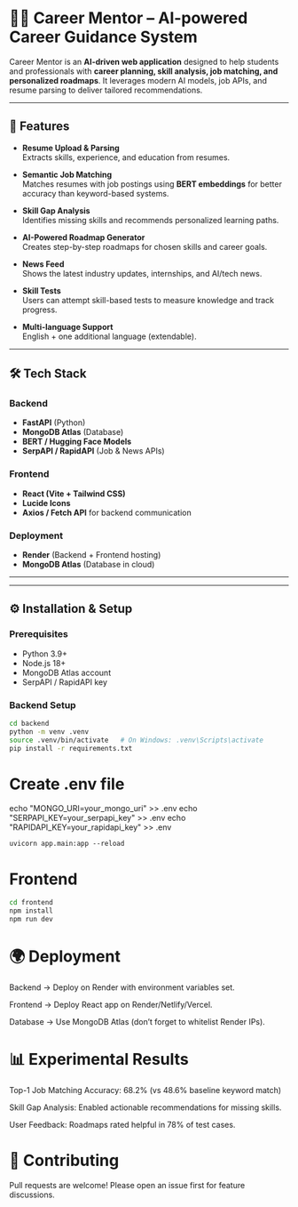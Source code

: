 # 🧑‍💼 Career Mentor – AI-powered Career Guidance System

Career Mentor is an **AI-driven web application** designed to help students and professionals with **career planning, skill analysis, job matching, and personalized roadmaps**. It leverages modern AI models, job APIs, and resume parsing to deliver tailored recommendations.

---

## 🚀 Features

- **Resume Upload & Parsing**  
  Extracts skills, experience, and education from resumes.

- **Semantic Job Matching**  
  Matches resumes with job postings using **BERT embeddings** for better accuracy than keyword-based systems.

- **Skill Gap Analysis**  
  Identifies missing skills and recommends personalized learning paths.

- **AI-Powered Roadmap Generator**  
  Creates step-by-step roadmaps for chosen skills and career goals.

- **News Feed**  
  Shows the latest industry updates, internships, and AI/tech news.

- **Skill Tests**  
  Users can attempt skill-based tests to measure knowledge and track progress.

- **Multi-language Support**  
  English + one additional language (extendable).

---

## 🛠️ Tech Stack

### Backend
- **FastAPI** (Python)
- **MongoDB Atlas** (Database)
- **BERT / Hugging Face Models**
- **SerpAPI / RapidAPI** (Job & News APIs)

### Frontend
- **React (Vite + Tailwind CSS)**
- **Lucide Icons**
- **Axios / Fetch API** for backend communication

### Deployment
- **Render** (Backend + Frontend hosting)
- **MongoDB Atlas** (Database in cloud)

---

---

## ⚙️ Installation & Setup

### Prerequisites
- Python 3.9+
- Node.js 18+
- MongoDB Atlas account
- SerpAPI / RapidAPI key

### Backend Setup
```bash
cd backend
python -m venv .venv
source .venv/bin/activate   # On Windows: .venv\Scripts\activate
pip install -r requirements.txt
```
# Create .env file
echo "MONGO_URI=your_mongo_uri" >> .env
echo "SERPAPI_KEY=your_serpapi_key" >> .env
echo "RAPIDAPI_KEY=your_rapidapi_key" >> .env
```
uvicorn app.main:app --reload
```
# Frontend
```bash
cd frontend
npm install
npm run dev
```
# 🌍 Deployment

Backend → Deploy on Render with environment variables set.

Frontend → Deploy React app on Render/Netlify/Vercel.

Database → Use MongoDB Atlas (don’t forget to whitelist Render IPs).

# 📊 Experimental Results

Top-1 Job Matching Accuracy: 68.2% (vs 48.6% baseline keyword match)

Skill Gap Analysis: Enabled actionable recommendations for missing skills.

User Feedback: Roadmaps rated helpful in 78% of test cases.

# 🤝 Contributing

Pull requests are welcome! Please open an issue first for feature discussions.
